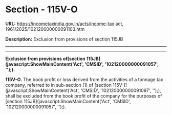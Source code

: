 # Section - 115V-O

**URL:** https://incometaxindia.gov.in/acts/income-tax act, 1961/2025/102120000000091103.htm

**Description:** Exclusion from provisions of section 115JB

---

****

**Exclusion from provisions of[section 115JB](javascript:ShowMainContent\('Act', 'CMSID', '102120000000091057', ''\);).**

**115V-O.** The book profit or loss derived from the activities of a tonnage tax company, referred to in sub-section (1) of [section 115V-I](javascript:ShowMainContent\('Act', 'CMSID', '102120000000091097', ''\);), shall be excluded from the book profit of the company for the purposes of [section 115JB](javascript:ShowMainContent\('Act', 'CMSID', '102120000000091057', ''\);).